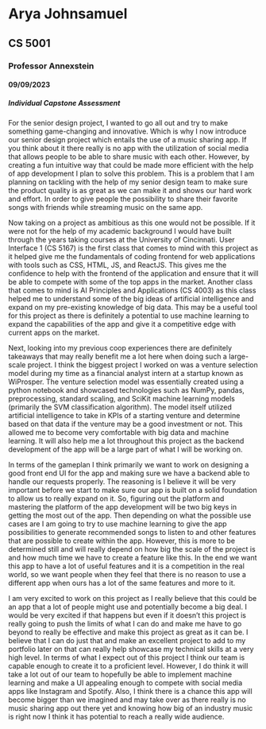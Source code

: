 # Arya Johnsamuel
## CS 5001
### Professor Annexstein
#### 09/09/2023
##### Individual Capstone Assessment

For the senior design project, I wanted to go all out and try to make something game-changing and innovative. Which is why I now introduce our senior design project which entails the use of a music sharing app. If you think about it there really is no app with the utilization of social media that allows people to be able to share music with each other. However, by creating a fun intuitive way that could be made more efficient with the help of app development I plan to solve this problem. This is a problem that I am planning on tackling with the help of my senior design team to make sure the product quality is as great as we can make it and shows our hard work and effort. In order to give people the possibility to share their favorite songs with friends while streaming music on the same app.

Now taking on a project as ambitious as this one would not be possible. If it were not for the help of my academic background I would have built through the years taking courses at the University of Cincinnati. User Interface 1 (CS 5167) is the first class that comes to mind with this project as it helped give me the fundamentals of coding frontend for web applications with tools such as CSS, HTML, JS, and ReactJS. This gives me the confidence to help with the frontend of the application and ensure that it will be able to compete with some of the top apps in the market. Another class that comes to mind is AI Principles and Applications (CS 4003) as this class helped me to understand some of the big ideas of artificial intelligence and expand on my pre-existing knowledge of big data. This may be a useful tool for this project as there is definitely a potential to use machine learning to expand the capabilities of the app and give it a competitive edge with current apps on the market.

Next, looking into my previous coop experiences there are definitely takeaways that may really benefit me a lot here when doing such a large-scale project. I think the biggest project I worked on was a venture selection model during my time as a financial analyst intern at a startup known as WiProsper. The venture selection model was essentially created using a python notebook and showcased technologies such as NumPy, pandas, preprocessing, standard scaling, and SciKit machine learning models (primarily the SVM classification algorithm). The model itself utilized artificial intelligence to take in KPIs of a starting venture and determine based on that data if the venture may be a good investment or not. This allowed me to become very comfortable with big data and machine learning. It will also help me a lot throughout this project as the backend development of the app will be a large part of what I will be working on.

In terms of the gameplan I think primarily we want to work on designing a good front end UI for the app and making sure we have a backend able to handle our requests properly. The reasoning is I believe it will be very important before we start to make sure our app is built on a solid foundation to allow us to really expand on it. So, figuring out the platform and mastering the platform of the app development will be two big keys in getting the most out of the app. Then depending on what the possible use cases are I am going to try to use machine learning to give the app possibilities to generate recommended songs to listen to and other features that are possible to create within the app. However, this is more to be determined still and will really depend on how big the scale of the project is and how much time we have to create a feature like this. In the end we want this app to have a lot of useful features and it is a competition in the real world, so we want people when they feel that there is no reason to use a different app when ours has a lot of the same features and more to it.

I am very excited to work on this project as I really believe that this could be an app that a lot of people might use and potentially become a big deal. I would be very excited if that happens but even if it doesn’t this project is really going to push the limits of what I can do and make me have to go beyond to really be effective and make this project as great as it can be. I believe that I can do just that and make an excellent project to add to my portfolio later on that can really help showcase my technical skills at a very high level. In terms of what I expect out of this project I think our team is capable enough to create it to a proficient level. However, I do think it will take a lot out of our team to hopefully be able to implement machine learning and make a UI appealing enough to compete with social media apps like Instagram and Spotify. Also, I think there is a chance this app will become bigger than we imagined and may take over as there really is no music sharing app out there yet and knowing how big of an industry music is right now I think it has potential to reach a really wide audience.

